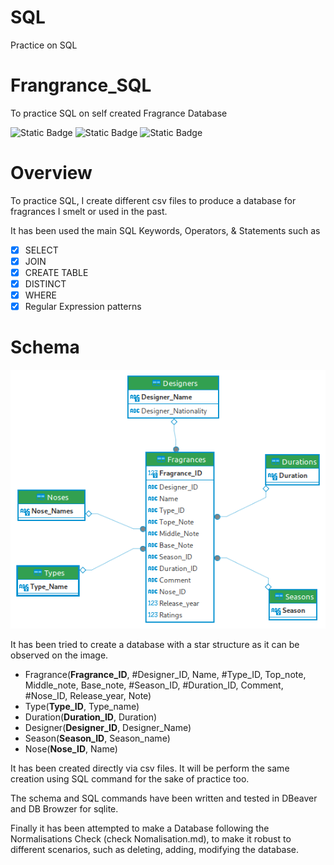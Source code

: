 
# SQL
Practice on SQL

# Frangrance_SQL
To practice SQL on self created Fragrance Database

![Static Badge](https://img.shields.io/badge/SQL-red) ![Static Badge](https://img.shields.io/badge/DataBase-green) ![Static Badge](https://img.shields.io/badge/Git-cyan)



# Overview
To practice SQL, I create different csv files to produce a database for fragrances I smelt or used in the past.

It has been used the main SQL Keywords, Operators, & Statements such as
- [x] SELECT
- [x] JOIN
- [x] CREATE TABLE
- [x] DISTINCT
- [x] WHERE
- [x] Regular Expression patterns

# Schema

![screenshot](Diagram_Fragrance_Project.png)

It has been tried to create a database with a star structure as it can be observed on the image.

- Fragrance(**Fragrance_ID**, #Designer_ID, Name, #Type_ID, Top_note, Middle_note, Base_note, #Season_ID, #Duration_ID, Comment, #Nose_ID, Release_year, Note)
- Type(**Type_ID**, Type_name)
- Duration(**Duration_ID**, Duration)
- Designer(**Designer_ID**, Designer_Name)
- Season(**Season_ID**, Season_name)
- Nose(**Nose_ID**, Name)

It has been created directly via csv files. It will be perform the same creation using SQL command for the sake of practice too.

The schema and SQL commands have been written and tested in DBeaver and DB Browzer for sqlite.

Finally it has been attempted to make a Database following the Normalisations Check (check Nomalisation.md), to make it robust to different scenarios, such as deleting, adding, modifying the database.



